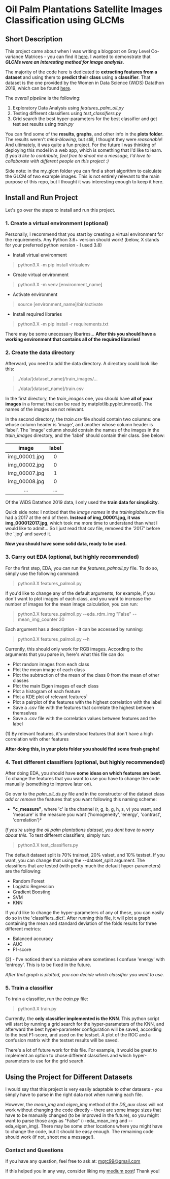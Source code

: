 # Oil Palm Plantations Satellite Images Classification using GLCMs
## Short Description
This project came about when I was writing a blogpost on Gray Level Co-variance Matrices - you can find it [here](https://medium.com/@mgrc99/glcms-a-great-tool-for-your-ml-arsenal-7a59f1e45b65). I wanted to demonstrate that ***GLCMs were an interesting method for image analysis***.

The majority of the code here is dedicated to **extracting features from a dataset** and using them to **predict their class** using a **classifier**. That dataset is the one provided by the Women in Data Science (WiDS) Datathon 2019, which can be found [here](https://www.kaggle.com/c/widsdatathon2019/data).

The *overall pipeline* is the following:
1. Exploratory Data Analysis using *features_palm_oil.py*
2. Testing different classifiers using *test_classifiers.py*
3. Grid search the best hyper-parameters for the best classifier and get test set results using *train.py*

You can find some of the **results**, **graphs**, and other info in the **plots folder**. The results weren't *mind-blowing*, but still, I thought they were *reasonable*! And ultimately, it was quite a fun project. For the future I was thinking of deploying this model in a web app, which is something that I'd like to learn. *If you'd like to contribute, feel free to shoot me a message, I'd love to collaborate with different people on this project :)*

Side note: in the my_glcm folder you can find a short algorithm to calculate the GLCM of two example images. This is not entirely relevant to the main purpose of this repo, but I thought it was interesting enough to keep it here.

## Install and Run Project

Let's go over the steps to install and run this project.

### 1. Create a virtual environment (optional)

Personally, I recommend that you start by creating a virtual environment for the requirements. Any Python 3.6+ version should work! (below, X stands for your preferred python version - I used 3.8)

- Install virtual environment

> python3.X -m pip install virtualenv

- Create virtual environment

> python3.X -m venv \[environment_name]

- Activate environment

> source \[environment_name]/bin/activate

- Install required libraries

> python3.X -m pip install -r requirements.txt

There may be some unecessary libarires... **After this you should have a working environment that contains all of the required libraries!**

### 2. Create the data directory

Afterward, you need to add the data directory. A directory could look like this:

> ./data/\[dataset_name]/train_images/...

> ./data/\[dataset_name]/train.csv

In the first directory, the *train_images* one, you should have **all of your images** in a format that can be read by matplotlib.pyplot.imread(). The names of the images are not relevant.

In the second directory, the *train.csv* file should contain two columns: one whose column header is 'image', and another whose column header is 'label'. The 'image' column should contain the names of the images in the *train_images* directory, and the 'label' should contain their class. See below:

|    image    | label |
| :--------:  | :---: |
|img_00001.jpg|	  0   |
|img_00002.jpg|	  0   |
|img_00007.jpg|	  1   |
|img_00008.jpg|	  0   |
|     ...     | ...   |

Of the WiDS Datathon 2019 data, I only used the **train data for simplicity**.

Quick side note: I noticed that the *image names* in the *traininglabels.csv* file had a 2017 at the end of them. **Instead of img_00001.jpg, it was img_000012017.jpg**, which took me more time to understand than what I would like to admit... So I just read that csv file, removed the '2017' before the '.jpg' and saved it.

**Now you should have some solid data, ready to be used.**

### 3. Carry out EDA (optional, but highly recommended)

For the first step, EDA, you can run the *features_palmoil.py* file. To do so, simply use the following command:

> python3.X features_palmoil.py

If you'd like to change any of the default arguments, for example, if you don't want to plot images of each class, and you want to increase the number of images for the mean image calculation, you can run:

> python3.X features_palmoil.py --eda_rdm_img "False" --mean_img_counter 30

Each argument has a description - it can be accessed by running:

> python3.X features_palmoil.py --h

Currently, this should only work for RGB images. According to the arguments that you parse in, here's what this file can do:

- Plot random images from each class
- Plot the mean image of each class
- Plot the subtraction of the mean of the class 0 from the mean of other classes
- Plot the main Eigen images of each class
- Plot a histogram of each feature
- Plot a KDE plot of relevant features¹
- Plot a pairplot of the features with the highest correlation with the label
- Save a .csv file with the features that correlate the highest between themselves
- Save a .csv file with the correlation values between features and the label

(1) By relevant features, it's understood features that don't have a high correlation with other features

**After doing this, in your plots folder you should find some fresh graphs!**

### 4. Test different classifiers (optional, but highly recommended)

After doing EDA, you should have **some ideas on which features are best**. To change the features that you want to use you have to change the code manually (something to improve later on). 

Go over to the *palm_oil_ds.py* file and in the constructor of the dataset class *add or remove* the features that you want following this naming scheme:

- **"c_measure"**, where 'c' is the channel (r, g, b, g, h, s, v) you want, and 'measure' is the measure you want ('homogeneity', 'energy', 'contrast', 'correlation')²

*If you're using the oil palm plantations dataset, you dont have to worry about this.* To test different classifiers, simply run:

> python3.X test_classifiers.py

The default dataset split is 70% trainset, 20% valset, and 10% testset. If you want, you can change that using the --dataset_split argument. The classifiers that are tested (with pretty much the default hyper-parameters) are the following:

- Random Forest
- Logistic Regression
- Gradient Boosting
- SVM
- KNN

If you'd like to change the hyper-parameters of any of these, you can easily do so in the 'classifiers_dict'. After running this file, it will plot a graph containing the mean and standard deviation of the folds results for three different metrics:

- Balanced accuracy
- AUC
- F1-score

(2) - I've noticed there's a mistake where sometimes I confuse 'energy' with 'entropy'. This is to be fixed in the future.

*After that graph is plotted, you can decide which classifier you want to use.*

### 5. Train a classifier

To train a classifier, run the *train.py* file:

> python3.X train.py

Currently, the **only classifier implemented is the KNN**. This python script will start by running a grid search for the hyper-parameters of the KNN, and afterward the best hyper-parameter configuration will be saved, according to the best F1-score, and used on the testset. A plot of the ROC and a confusion matrix with the testset results will be saved.

There's a lot of future work for this file. For example, it would be great to implement an option to chose different classifiers and which hyper-parameters to use for the grid search.

## Using the Project for Different Datasets

I would say that this project is very easily adaptable to other datasets - you simply have to parse in the right data root when running each file. 

However, the *mean_img* and *eigen_img* method of the *DS_aux* class will not work without changing the code directly - there are some image sizes that have to be manually changed (to be improved in the future), so you might want to parse those args as "False" (--eda_mean_img and --eda_eigen_img). There may be some other locations where you might have to change the code, but it should be easy enough. The remaining code should work (if not, shoot me a message!).

### Contact and Questions

If you have any question, feel free to ask at: mgrc99@gmail.com

If this helped you in any way, consider liking my [medium post](https://medium.com/@mgrc99/glcms-a-great-tool-for-your-ml-arsenal-7a59f1e45b65)! Thank you!

